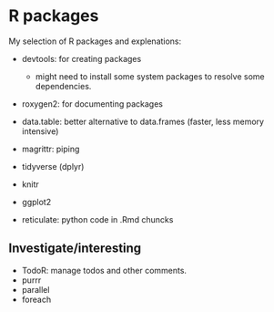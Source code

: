 # R packages

My selection of R packages and explenations:

* devtools: for creating packages
    * might need to install some system packages to resolve some dependencies.
* roxygen2: for documenting packages

* data.table: better alternative to data.frames (faster, less memory intensive)
* magrittr: piping
* tidyverse (dplyr)
* knitr
* ggplot2
* reticulate: python code in .Rmd chuncks

## Investigate/interesting

* TodoR: manage todos and other comments.
* purrr
* parallel
* foreach
